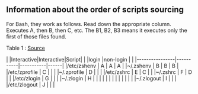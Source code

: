 

Information about the order of scripts sourcing
-----------------------------------------------

For Bash, they work as follows. Read down the appropriate column. Executes A, then B, then C, etc. The B1, B2, B3 means it executes only the first of those files found.


Table 1 : [Source](https://shreevatsa.wordpress.com/2008/03/30/zshbash-startup-files-loading-order-bashrc-zshrc-etc/)

|                |Interactive|Interactive|Script|
|                |login      |non-login  |      |
|----------------|-----------|-----------|------|
|/etc/zshenv     |    A      |    A      |  A   |
|~/.zshenv       |    B      |    B      |  B   |
|/etc/zprofile   |    C      |           |      |
|~/.zprofile     |    D      |           |      |
|/etc/zshrc      |    E      |    C      |      |
|~/.zshrc        |    F      |    D      |      |
|/etc/zlogin     |    G      |           |      |
|~/.zlogin       |    H      |           |      |
|                |           |           |      |
|                |           |           |      |
|~/.zlogout      |    I      |           |      |
|/etc/zlogout    |    J      |           |      |
